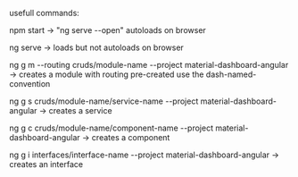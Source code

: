 usefull commands:

npm start -> "ng serve --open" autoloads on browser

ng serve -> loads but not autoloads on browser

ng g m --routing cruds/module-name --project material-dashboard-angular -> creates a module with routing pre-created use the dash-named-convention

ng g s cruds/module-name/service-name --project material-dashboard-angular -> creates a service

ng g c cruds/module-name/component-name --project material-dashboard-angular -> creates a component

ng g i interfaces/interface-name --project material-dashboard-angular -> creates an interface